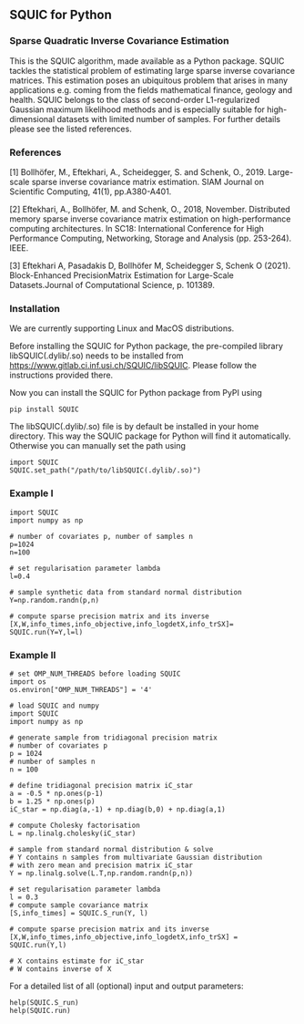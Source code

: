 ## SQUIC for Python
### Sparse Quadratic Inverse Covariance Estimation
This is the SQUIC algorithm, made available as a Python package. 
SQUIC tackles the statistical problem of estimating large sparse 
inverse covariance matrices. This estimation poses an ubiquitous 
problem that arises in many applications e.g. coming from the 
fields mathematical finance, geology and health. 
SQUIC belongs to the class of second-order L1-regularized 
Gaussian maximum likelihood methods and is especially suitable 
for high-dimensional datasets with limited number of samples. 
For further details please see the listed references.

### References

[1] Bollhöfer, M., Eftekhari, A., Scheidegger, S. and Schenk, O., 2019. Large-scale sparse inverse covariance matrix estimation. SIAM Journal on Scientific Computing, 41(1), pp.A380-A401.

[2] Eftekhari, A., Bollhöfer, M. and Schenk, O., 2018, November. Distributed memory sparse inverse covariance matrix estimation on high-performance computing architectures. In SC18: International Conference for High Performance Computing, Networking, Storage and Analysis (pp. 253-264). IEEE.

[3] Eftekhari A, Pasadakis D, Bollhöfer M, Scheidegger S, Schenk O (2021). Block-Enhanced PrecisionMatrix Estimation for Large-Scale Datasets.Journal of Computational Science, p. 101389.

### Installation

We are currently supporting Linux and MacOS distributions.

Before installing the SQUIC for Python package, the pre-compiled library 
libSQUIC(.dylib/.so) needs to be installed from https://www.gitlab.ci.inf.usi.ch/SQUIC/libSQUIC. Please follow the instructions provided there.

Now you can install the SQUIC for Python package from PyPI using 

```angular2
pip install SQUIC
```

The libSQUIC(.dylib/.so) file is by default be installed in your home directory. 
This way the SQUIC package for Python will find it automatically. Otherwise you can manually 
set the path using

```angular2
import SQUIC
SQUIC.set_path("/path/to/libSQUIC(.dylib/.so)")
```

### Example I 

```angular2
import SQUIC 
import numpy as np

# number of covariates p, number of samples n
p=1024
n=100

# set regularisation parameter lambda
l=0.4

# sample synthetic data from standard normal distribution 
Y=np.random.randn(p,n)

# compute sparse precision matrix and its inverse
[X,W,info_times,info_objective,info_logdetX,info_trSX]= SQUIC.run(Y=Y,l=l)
```

### Example II

```angular2
# set OMP_NUM_THREADS before loading SQUIC
import os
os.environ["OMP_NUM_THREADS"] = '4'

# load SQUIC and numpy
import SQUIC 
import numpy as np

# generate sample from tridiagonal precision matrix
# number of covariates p
p = 1024
# number of samples n
n = 100

# define tridiagonal precision matrix iC_star
a = -0.5 * np.ones(p-1)
b = 1.25 * np.ones(p)
iC_star = np.diag(a,-1) + np.diag(b,0) + np.diag(a,1)

# compute Cholesky factorisation
L = np.linalg.cholesky(iC_star)

# sample from standard normal distribution & solve
# Y contains n samples from multivariate Gaussian distribution
# with zero mean and precision matrix iC_star
Y = np.linalg.solve(L.T,np.random.randn(p,n))

# set regularisation parameter lambda
l = 0.3
# compute sample covariance matrix
[S,info_times] = SQUIC.S_run(Y, l)

# compute sparse precision matrix and its inverse
[X,W,info_times,info_objective,info_logdetX,info_trSX] = SQUIC.run(Y,l)

# X contains estimate for iC_star
# W contains inverse of X
```

For a detailed list of all (optional) input and output parameters: 

```angular2
help(SQUIC.S_run)
help(SQUIC.run)
```
